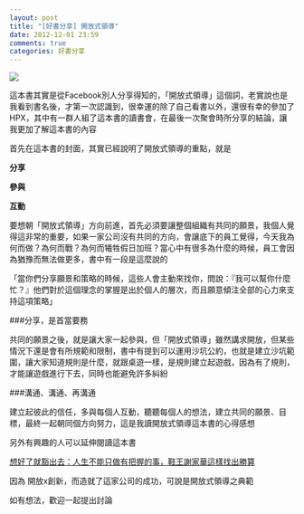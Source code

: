 ```yaml
---
layout: post
title: "[好書分享] 開放式領導"
date: 2012-12-01 23:59
comments: true
categories: 好書分享
---
```


<img src="https://lh4.googleusercontent.com/-HyLDQMw16fo/ULo4id1YO-I/AAAAAAAAB_8/z9LHSm1m9EY/s348/%25E9%2596%258B%25E6%2594%25BE%25E5%25BC%258F%25E9%25A0%2598%25E5%25B0%258E%25E5%25B0%2581%25E9%259D%25A2.jpg" />

這本書其實是從Facebook別人分享得知的，「開放式領導」這個詞，老實說也是我看到書名後，才第一次認識到，很幸運的除了自己看書以外，還很有幸的參加了HPX，其中有一群人組了這本書的讀書會，在最後一次聚會時所分享的結論，讓我更加了解這本書的內容

<!--more-->

首先在這本書的封面，其實已經說明了開放式領導的重點，就是

**分享**

**參與**

**互動**

要想朝「開放式領導」方向前進，首先必須要讓整個組織有共同的願景，我個人覺得這非常的重要，如果一家公司沒有共同的方向，會讓底下的員工覺得，今天我為何而做？為何而戰？為何而犧牲假日加班？當心中有很多為什麼的時候，員工會因為猶豫而無法做更多，書中有一段是這麼說的

「當你們分享願景和策略的時候，這些人會主動來找你，問說：『我可以幫你什麼忙？』他們對於這個理念的掌握是出於個人的層次，而且願意傾注全部的心力來支持這項策略」

###分享，是首當要務

共同的願景之後，就是讓大家一起參與，但「開放式領導」雖然講求開放，但某些情況下還是會有所規範和限制，書中有提到可以運用沙坑公約，也就是建立沙坑範圍，讓大家知道規則是什麼，就跟桌遊一樣，是規則建立起遊戲，因為有了規則，才能讓遊戲進行下去，同時也能避免許多糾紛

###溝通、溝通、再溝通

建立起彼此的信任，多與每個人互動，聽聽每個人的想法，建立共同的願景、目標，最終一起朝同個方向努力，這是我讀開放式領導這本書的心得感想

另外有興趣的人可以延伸閱讀這本書

<a href="http://www.books.com.tw/exep/prod/booksfile.php?item=0010494708" target="_blank">想好了就豁出去：人生不能只做有把握的事，鞋王謝家華這樣找出勝算</a>

因為 開放x創新，而造就了這家公司的成功，可說是開放式領導之典範




如有想法，歡迎一起提出討論